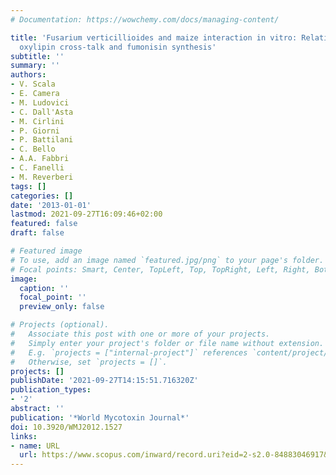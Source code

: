 ```yaml
---
# Documentation: https://wowchemy.com/docs/managing-content/

title: 'Fusarium verticillioides and maize interaction in vitro: Relationship between
  oxylipin cross-talk and fumonisin synthesis'
subtitle: ''
summary: ''
authors:
- V. Scala
- E. Camera
- M. Ludovici
- C. Dall'Asta
- M. Cirlini
- P. Giorni
- P. Battilani
- C. Bello
- A.A. Fabbri
- C. Fanelli
- M. Reverberi
tags: []
categories: []
date: '2013-01-01'
lastmod: 2021-09-27T16:09:46+02:00
featured: false
draft: false

# Featured image
# To use, add an image named `featured.jpg/png` to your page's folder.
# Focal points: Smart, Center, TopLeft, Top, TopRight, Left, Right, BottomLeft, Bottom, BottomRight.
image:
  caption: ''
  focal_point: ''
  preview_only: false

# Projects (optional).
#   Associate this post with one or more of your projects.
#   Simply enter your project's folder or file name without extension.
#   E.g. `projects = ["internal-project"]` references `content/project/deep-learning/index.md`.
#   Otherwise, set `projects = []`.
projects: []
publishDate: '2021-09-27T14:15:51.716320Z'
publication_types:
- '2'
abstract: ''
publication: '*World Mycotoxin Journal*'
doi: 10.3920/WMJ2012.1527
links:
- name: URL
  url: https://www.scopus.com/inward/record.uri?eid=2-s2.0-84883046917&doi=10.3920%2fWMJ2012.1527&partnerID=40&md5=abeacb5dd19d97a4dd8e58480576338f
---
```

